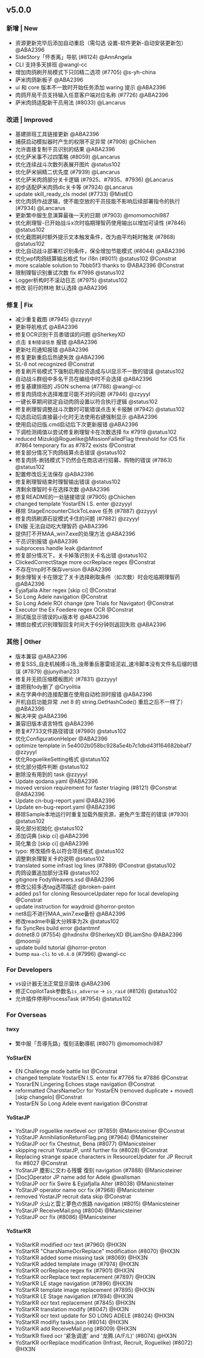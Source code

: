## v5.0.0

### 新增 | New

- 资源更新完毕后添加自动重启（需勾选 设置-软件更新-自动安装更新包） @ABA2396
- SideStory「怀黍离」导航 (#8124) @AnnAngela
- CLI 支持多天排班 @wangl-cc
- 增加肉鸽刷开局模式下只凹精二选项 (#7705) @s-yh-china
- 萨米肉鸽新板子 @ABA2396
- ui 和 core 版本不一致时开始任务添加 waring 提示 @ABA2396
- 肉鸽开局干员支持输入任意客户端对应名称 (#7726) @ABA2396
- 萨米肉鸽适配新干员用法 (#8033) @Lancarus

### 改进 | Improved

- 基建排班工具链接更新 @ABA2396
- 捕获启动模拟器时产生的权限不足异常 (#7908) @Chiichen
- 允许直接复制干员识别的结果 @ABA2396
- 优化萨米事不过四策略 (#8059) @Lancarus
- 优化连续战斗次数列表展开图片 @status102
- 优化萨米锏精二优先度 (#7939) @Lancarus
- 优化萨米肉鸽部分关卡逻辑 (#7925、#7935、#7936) @Lancarus
- 初步适配萨米肉鸽dlc关卡等 (#7924) @Lancarus
- update skill_ready_cls model (#7733) @MistEO
- 优化肉鸽作战逻辑，使不能空放的干员技能不影响后续部署指令的执行 (#7934) @Lancarus
- 更新繁中服生息演算最後一天的日期 (#7903) @momomochi987
- 优化刷理智-已开始战斗x次时临期理智药使用输出以增加可读性 (#7846) @status102
- 优化截图耗时额外提示文本触发条件，改为由平均耗时触发 (#7868) @status102
- 优化自动战斗部署栏识别条件，保全增加节能模式 (#8044) @ABA2396
- 优化wpf肉鸽结算输出格式 for i18n (#8011) @status102 @Constrat
- more scalable solution to 7bbb5f3 thanks to @ABA2396 @Constrat
- 限制理智识别重试次数 fix #7998 @status102
- Logger析构时不滚动日志 (#7975) @status102
- 修改 前行的林地 默认选择 @ABA2396

### 修复 | Fix

- 减少重复截图 (#7945) @zzyyyl
- 更新导航格式 @ABA2396
- 修复OCR识别干员黍错误的问题 @SherkeyXD
- 点击 `复制错误信息` 报错 @ABA2396
- 更新吐司通知报错 @ABA2396
- 修复更新重启后热键失效 @ABA2396
- SL-8 not recognized @Constrat
- 修复刷开局模式下强制启用投资造成与UI显示不一致的错误 @status102
- 自动战斗群组中多名干员在编组中时不会选择 @ABA2396
- 修复基建排班的 JSON schema (#7788) @wangl-cc
- 修复肉鸽烧水选择难度可能不对的问题 (#7946) @zzyyyl
- 一键长草期间锁定自动肉鸽设置以符合执行逻辑 @status102
- 修复刷理智调整战斗次数时可能错误点击关卡报酬 (#7942) @status102
- 勾选启动后直接最小化时无法使用右键强制显示 @ABA2396
- 使用启动旧版.cmd启动后下次更新报错 @ABA2396
- 下调检测阈值以尝试修复刷理智卡在次数选择 fix #7919 @status102
- reduced Mizuki@Roguelike@MissionFailedFlag threshold for iOS fix #7864 temporary fix as #7872 exists @Constrat
- 修复部分情况下肉鸽结算点击错误 @status102
- 修复肉鸽-刷钱模式下仍然会在商店进行招募、购物的错误 (#7863) @status102
- 配置修改后无法保存 @ABA2396
- 修复刷理智结束时理智输出错误 @status102
- 清剩余理智时卡在选择次数 @ABA2396
- 修复README的一处链接错误 (#7905) @Chiichen
- changed template YostarEN I.S. enter @zzyyyl
- 移除 StageEncounterClickToLeave 任务 (#7887) @zzyyyl
- 修复肉鸽刷源石锭模式卡住的问题 (#7882) @zzyyyl
- EN服 无法自动吃大理智药 @ABA2396
- 提供打不开MAA_win7.exe的处理方法 @ABA2396
- 干员识别报错 @ABA2396
- subprocess handle leak @dantmnf
- 修复部分情况下，关卡掉落识别关卡名出错 @status102
- ClickedCorrectStage more ocrReplace regex @Constrat
- 不存在tmp时不保存version @ABA2396
- 剩余理智关卡在限定了关卡选择刷取条件（如次数）时会吃临期理智药 @ABA2396
- Eyjafjalla Alter regex [skip ci] @Constrat
- So Long Adele navigation @Constrat
- So Long Adele ROI change (pre Trials for Navigator) @Constrat
- Executor the Ex Foedere regex OCR @Constrat
- 测试版显示错误的ui版本号 @ABA2396
- 博朗台模式识别理智回复时间大于6分钟则返回失败 @ABA2396

### 其他 | Other

- 版本兼容 @ABA2396
- 修复SSS_自走机械搏斗场_浊蒂重岳塞雷娅泥岩_速冷脚本没有文件名后缀的错误 (#7879) @junyihan233
- 修复并无损压缩模板图片 (#7831) @zzyyyl
- 谁把我fody删了 @Cryolitia
- 未在字典中的连接配置在使用自动检测时报错 @ABA2396
- 开机自启功能异常 .net 8 的 string.GetHashCode() 重启之后不一样了） @ABA2396
- 解决冲突 @ABA2396
- 兼容旧版本语言特性 @ABA2396
- 修复#7733文件路径错误 (#7980) @status102
- 优化ConfigurationHelper @ABA2396
- optimize template in 5e4002b058bc928a5e4b7c1dbd43f164682bbaf7 @zzyyyl
- 优化RoguelikeSetting格式 @status102
- 优化部分插件判断 @status102
- 删除没有用到的 task @zzyyyl
- Update qodana.yaml @ABA2396
- moved version requirement for faster triaging (#8121) @Constrat @ABA2396
- Update cn-bug-report.yaml @ABA2396
- Update en-bug-report.yaml @ABA2396
- 移除Sample本地运行时重复加载外服资源，避免产生潜在的错误 (#7930) @status102
- 简化部分初始化 @status102
- 添加词典 [skip ci] @ABA2396
- 简化集合 [skip ci] @ABA2396
- typo: 修改插件名以符合项目格式 @status102
- 调整剩余理智关卡的说明 @status102
- translated some infrast log lines (#7889) @Constrat @status102
- 肉鸽设置追加部分注释 @status102
- gitignore FodyWeavers.xsd @ABA2396
- 修改公招多选tag选项描述 @broken-paint
- added ps1 for cloning ResourceUpdater repo for local developing @Constrat
- update instruction for waydroid @horror-proton
- net8后不进行MAA_win7.exe备份 @ABA2396
- 修改readme中最大分辨率为2k @status102
- fix SyncRes build error @dantmnf
- dotnet8.0 (#7554) @hxdnshx @SherkeyXD @LiamSho @ABA2396 @moomiji
- update build tutorial @horror-proton
- bump `maa-cli` to `v0.4.0` (#7996) @wangl-cc

### For Developers

- vs设计器无法正常显示窗体 @ABA2396
- 修正CopilotTask参数名`is_adverse` -> `is_raid` (#8126) @status102
- 允许插件停用ProcessTask (#7954) @status102

### For Overseas

#### twxy

- 繁中服「吾導先路」復刻活動導航 (#8071) @momomochi987

#### YoStarEN

- EN Challenge mode battle list @Constrat
- changed template YostarEN I.S. enter fix #7766 fix #7886 @Constrat
- YosrarEN Lingering Echoes stage navigation @Constrat
- reformatted CharsNameOcr for YostarEN (removed duplicate + moved) [skip changelo] @Constrat
- YostarEN So Long Adele event navigation @Constrat

#### YoStarJP

- YoStarJP roguelike nextlevel ocr (#7859) @Manicsteiner @Constrat
- YoStarJP AnnihilationReturnFlag.png (#7964) @Manicsteiner
- YoStarJP ocr fix Chestnut, Bena (#8077) @Manicsteiner
- skipping recruit YostarJP, until further fix (#8028) @Constrat
- Replacing strange space characters in ResourceUpdater for JP Recruit fix #8027 @Constrat
- YoStarJP 塵影に交わる残響 復刻 navigation (#7888) @Manicsteiner
- [Doc]Operator JP name add for Adele @wallsman
- YoStarJP ocr fix Swire & Eyjafjalla Alter (#8038) @Manicsteiner
- YoStarJP operator name ocr fix (#7968) @Manicsteiner
- removed YostarJP recruit data skip @Constrat
- YoStarJP 火山と雲と夢色の旅路 navigation (#8015) @Manicsteiner
- YoStarJP ReceiveMail.png (#8004) @Manicsteiner
- YoStarJP ocr fix (#8086) @Manicsteiner

#### YoStarKR

- YoStarKR modified ocr text (#7960) @HX3N
- YoStarKR "CharsNameOcrReplace" modification (#8070) @HX3N
- YoStarKR added some missing task (#8069) @HX3N
- YoStarKR added template image (#7974) @HX3N
- YoStarKR ocrReplace regex fix (#7901) @HX3N
- YoStarKR ocrReplace text replacement (#7897) @HX3N
- YoStarKR LE stage navigation (#7896) @HX3N
- YoStarKR template image replacement (#7895) @HX3N
- YoStarKR LE Stage navigation (#7894) @HX3N
- YoStarKR ocr text replacement (#7845) @HX3N
- YoStarKR translation modify (#8047) @HX3N
- YoStarKR ocr text update for SO LONG ADELE (#8024) @HX3N
- YoStarKR modifiy tasks.json (#8014) @HX3N
- YoStarKR add ReceiveMail.png (#8009) @HX3N
- YoStarKR fixed ocr '紧急调遣' and '龙腾.(A/F/L)' (#8074) @HX3N
- YoStarKR ocrReplace modification (Infrast, Recruit, Roguelike) (#8072) @HX3N
